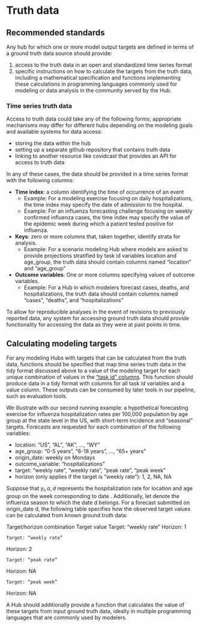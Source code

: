 
# Truth data

## Recommended standards
Any hub for which one or more model output targets are defined in terms of a ground truth data source should provide:
1. access to the truth data in an open and standardized time series format
2. specific instructions on how to calculate the targets from the truth data, including a mathematical specification and functions implementing these calculations in programming languages commonly used for modeling or data analysis in the community served by the Hub.

### Time series truth data
Access to truth data could take any of the following forms; appropriate mechanisms may differ for different hubs depending on the modeling goals and available systems for data access:
* storing the data within the hub
* setting up a separate github repository that contains truth data
* linking to another resource like covidcast that provides an API for access to truth data


In any of these cases, the data should be provided in a time series format with the following columns:
* **Time index**: a column identifying the time of occurrence of an event
   * Example: For a modeling exercise focusing on daily hospitalizations, the time index may specify the date of admission to the hospital.
   * Example: For an influenza forecasting challenge focusing on weekly confirmed influenza cases, the time index may specify the value of the epidemic week during which a patient tested positive for influenza.
* **Keys**: zero or more columns that, taken together, identify strata for analysis.
   * Example: For a scenario modeling Hub where models are asked to provide projections stratified by task id variables location and age_group, the truth data should contain columns named “location” and “age_group”
* **Outcome variables**: One or more columns specifying values of outcome variables.
   * Example: For a Hub in which modelers forecast cases, deaths, and hospitalizations, the truth data should contain columns named “cases”, “deaths”, and “hospitalizations”


To allow for reproducible analyses in the event of revisions to previously reported data, any system for accessing ground truth data should provide functionality for accessing the data as they were at past points in time.


## Calculating modeling targets
For any modeling Hubs with targets that can be calculated from the truth data, functions should be specified that map time series truth data in the tidy format discussed above to a value of the modeling target for each unique combination of values in the [“task id” columns](task-id-vars). This function should produce data in a tidy format with columns for all task id variables and a value column. These outputs can be consumed by later tools in our pipeline, such as evaluation tools.


We illustrate with our second running example: a hypothetical forecasting exercise for influenza hospitalization rates per 100,000 population by age group at the state level in the US, with short-term incidence and “seasonal” targets. Forecasts are requested for each combination of the following variables:
* location: “US”, “AL”, “AK”, ..., “WY”
* age_group: “0-5 years”, “6-18 years”, ..., “65+ years”
* origin_date: weekly on Mondays
* outcome_variable: “hospitalizations”
* target: “weekly rate”, “weekly rate”, “peak rate”, “peak week”
* horizon (only applies if the target is “weekly rate”): 1, 2, NA, NA

Suppose that $y_l,a,d$ represents the hospitalization rate for location  and age group  on the week corresponding to date . Additionally, let  denote the influenza season to which the date d belongs. For a forecast submitted on origin_date d, the following table specifies how the observed target values can be calculated from known ground truth data:




Target/horizon combination
	Target value
	Target: “weekly rate”
Horizon: 1
	
	Target: “weekly rate”
Horizon: 2
	
	Target: “peak rate”
Horizon: NA
	
	Target: “peak week”
Horizon: NA
	
	

A Hub should additionally provide a function that calculates the value of these targets from input ground truth data, ideally in multiple programming languages that are commonly used by modelers.

